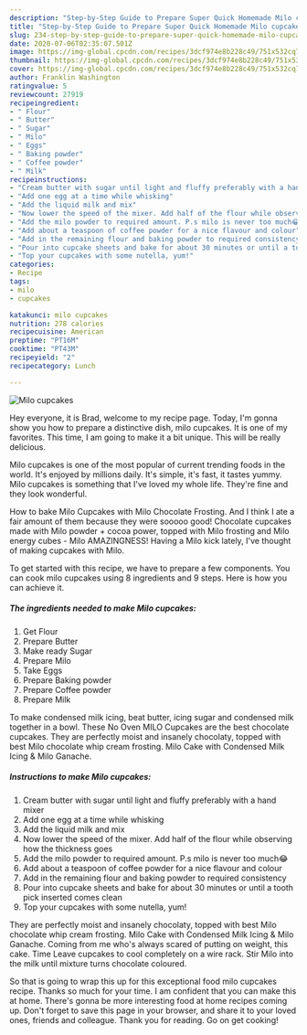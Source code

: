 ```yaml
---
description: "Step-by-Step Guide to Prepare Super Quick Homemade Milo cupcakes"
title: "Step-by-Step Guide to Prepare Super Quick Homemade Milo cupcakes"
slug: 234-step-by-step-guide-to-prepare-super-quick-homemade-milo-cupcakes
date: 2020-07-06T02:35:07.501Z
image: https://img-global.cpcdn.com/recipes/3dcf974e8b228c49/751x532cq70/milo-cupcakes-recipe-main-photo.jpg
thumbnail: https://img-global.cpcdn.com/recipes/3dcf974e8b228c49/751x532cq70/milo-cupcakes-recipe-main-photo.jpg
cover: https://img-global.cpcdn.com/recipes/3dcf974e8b228c49/751x532cq70/milo-cupcakes-recipe-main-photo.jpg
author: Franklin Washington
ratingvalue: 5
reviewcount: 27919
recipeingredient:
- " Flour"
- " Butter"
- " Sugar"
- " Milo"
- " Eggs"
- " Baking powder"
- " Coffee powder"
- " Milk"
recipeinstructions:
- "Cream butter with sugar until light and fluffy preferably with a hand mixer"
- "Add one egg at a time while whisking"
- "Add the liquid milk and mix"
- "Now lower the speed of the mixer. Add half of the flour while observing how the thickness goes"
- "Add the milo powder to required amount. P.s milo is never too much😂"
- "Add about a teaspoon of coffee powder for a nice flavour and colour"
- "Add in the remaining flour and baking powder to required consistency"
- "Pour into cupcake sheets and bake for about 30 minutes or until a tooth pick inserted comes clean"
- "Top your cupcakes with some nutella, yum!"
categories:
- Recipe
tags:
- milo
- cupcakes

katakunci: milo cupcakes 
nutrition: 278 calories
recipecuisine: American
preptime: "PT16M"
cooktime: "PT43M"
recipeyield: "2"
recipecategory: Lunch

---
```



![Milo cupcakes](https://img-global.cpcdn.com/recipes/3dcf974e8b228c49/751x532cq70/milo-cupcakes-recipe-main-photo.jpg)

Hey everyone, it is Brad, welcome to my recipe page. Today, I'm gonna show you how to prepare a distinctive dish, milo cupcakes. It is one of my favorites. This time, I am going to make it a bit unique. This will be really delicious.

Milo cupcakes is one of the most popular of current trending foods in the world. It's enjoyed by millions daily. It's simple, it's fast, it tastes yummy. Milo cupcakes is something that I've loved my whole life. They're fine and they look wonderful.

How to bake Milo Cupcakes with Milo Chocolate Frosting. And I think I ate a fair amount of them because they were sooooo good! Chocolate cupcakes made with Milo powder + cocoa power, topped with Milo frosting and Milo energy cubes - Milo AMAZINGNESS! Having a Milo kick lately, I&#39;ve thought of making cupcakes with Milo.


To get started with this recipe, we have to prepare a few components. You can cook milo cupcakes using 8 ingredients and 9 steps. Here is how you can achieve it.

<!--inarticleads1-->

##### The ingredients needed to make Milo cupcakes:

1. Get  Flour
1. Prepare  Butter
1. Make ready  Sugar
1. Prepare  Milo
1. Take  Eggs
1. Prepare  Baking powder
1. Prepare  Coffee powder
1. Prepare  Milk


To make condensed milk icing, beat butter, icing sugar and condensed milk together in a bowl. These No Oven MILO Cupcakes are the best chocolate cupcakes. They are perfectly moist and insanely chocolaty, topped with best Milo chocolate whip cream frosting. Milo Cake with Condensed Milk Icing &amp; Milo Ganache. 

<!--inarticleads2-->

##### Instructions to make Milo cupcakes:

1. Cream butter with sugar until light and fluffy preferably with a hand mixer
1. Add one egg at a time while whisking
1. Add the liquid milk and mix
1. Now lower the speed of the mixer. Add half of the flour while observing how the thickness goes
1. Add the milo powder to required amount. P.s milo is never too much😂
1. Add about a teaspoon of coffee powder for a nice flavour and colour
1. Add in the remaining flour and baking powder to required consistency
1. Pour into cupcake sheets and bake for about 30 minutes or until a tooth pick inserted comes clean
1. Top your cupcakes with some nutella, yum!


They are perfectly moist and insanely chocolaty, topped with best Milo chocolate whip cream frosting. Milo Cake with Condensed Milk Icing &amp; Milo Ganache. Coming from me who&#39;s always scared of putting on weight, this cake. Time Leave cupcakes to cool completely on a wire rack. Stir Milo into the milk until mixture turns chocolate coloured. 

So that is going to wrap this up for this exceptional food milo cupcakes recipe. Thanks so much for your time. I am confident that you can make this at home. There's gonna be more interesting food at home recipes coming up. Don't forget to save this page in your browser, and share it to your loved ones, friends and colleague. Thank you for reading. Go on get cooking!
